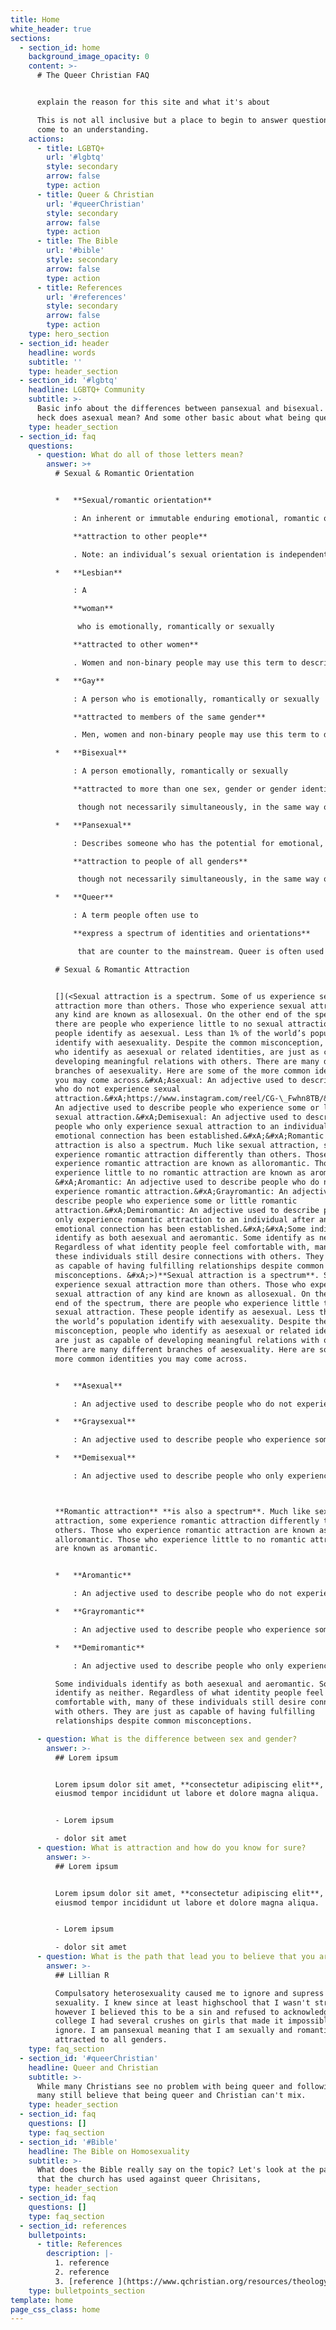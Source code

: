 ```yaml
---
title: Home
white_header: true
sections:
  - section_id: home
    background_image_opacity: 0
    content: >-
      # The Queer Christian FAQ


      explain the reason for this site and what it's about

      This is not all inclusive but a place to begin to answer questions and
      come to an understanding.
    actions:
      - title: LGBTQ+
        url: '#lgbtq'
        style: secondary
        arrow: false
        type: action
      - title: Queer & Christian
        url: '#queerChristian'
        style: secondary
        arrow: false
        type: action
      - title: The Bible
        url: '#bible'
        style: secondary
        arrow: false
        type: action
      - title: References
        url: '#references'
        style: secondary
        arrow: false
        type: action
    type: hero_section
  - section_id: header
    headline: words
    subtitle: ''
    type: header_section
  - section_id: '#lgbtq'
    headline: LGBTQ+ Community
    subtitle: >-
      Basic info about the differences between pansexual and bisexual. What the
      heck does asexual mean? And some other basic about what being queer means.
    type: header_section
  - section_id: faq
    questions:
      - question: What do all of those letters mean?
        answer: >+
          # Sexual & Romantic Orientation


          *   **Sexual/romantic orientation**

              : An inherent or immutable enduring emotional, romantic or sexual 

              **attraction to other people**

              . Note: an individual’s sexual orientation is independent of their gender identity.

          *   **Lesbian**

              : A 

              **woman**

               who is emotionally, romantically or sexually 

              **attracted to other women**

              . Women and non-binary people may use this term to describe themselves.

          *   **Gay**

              : A person who is emotionally, romantically or sexually 

              **attracted to members of the same gender**

              . Men, women and non-binary people may use this term to describe themselves.

          *   **Bisexual**

              : A person emotionally, romantically or sexually 

              **attracted to more than one sex, gender or gender identity**

               though not necessarily simultaneously, in the same way or to the same degree. People may experience this attraction in differing ways and degrees over their lifetime. Bisexual people need not have had specific sexual experiences to be bisexual; in fact, they need not have had any sexual experience at all to identify as bisexual. Sometimes used interchangeably with pansexual.

          *   **Pansexual**

              : Describes someone who has the potential for emotional, romantic or sexual 

              **attraction to people of all genders**

               though not necessarily simultaneously, in the same way or to the same degree. People may experience this attraction in differing ways and degrees over their lifetime. Pansexual people need not have had specific sexual experiences to be pansexual; in fact, they need not have had any sexual experience at all to identify as pansexual. Sometimes used interchangeably with bisexual.

          *   **Queer**

              : A term people often use to 

              **express a spectrum of identities and orientations**

               that are counter to the mainstream. Queer is often used as a catch-all to include many people, including those who do not identify as exclusively straight and/or folks who have non-binary or genderexpansive identities. This term was previously used as a slur, but has been reclaimed by many parts of the LGBTQ movement.

          # Sexual & Romantic Attraction


          [](<Sexual attraction is a spectrum. Some of us experience sexual
          attraction more than others. Those who experience sexual attraction of
          any kind are known as allosexual. On the other end of the spectrum,
          there are people who experience little to no sexual attraction. These
          people identify as aesexual. Less than 1% of the world’s population
          identify with aesexuality. Despite the common misconception, people
          who identify as aesexual or related identities, are just as capable of
          developing meaningful relations with others. There are many different
          branches of aesexuality. Here are some of the more common identities
          you may come across.&#xA;Asexual: An adjective used to describe people
          who do not experience sexual
          attraction.&#xA;https://www.instagram.com/reel/CG-\_Fwhn8TB/&#xA;&#xA;&#xA;Graysexual:
          An adjective used to describe people who experience some or little
          sexual attraction.&#xA;Demisexual: An adjective used to describe
          people who only experience sexual attraction to an individual after an
          emotional connection has been established.&#xA;&#xA;Romantic
          attraction is also a spectrum. Much like sexual attraction, some
          experience romantic attraction differently than others. Those who
          experience romantic attraction are known as alloromantic. Those who
          experience little to no romantic attraction are known as aromantic.
          &#xA;Aromantic: An adjective used to describe people who do not
          experience romantic attraction.&#xA;Grayromantic: An adjective used to
          describe people who experience some or little romantic
          attraction.&#xA;Demiromantic: An adjective used to describe people who
          only experience romantic attraction to an individual after an
          emotional connection has been established.&#xA;&#xA;Some individuals
          identify as both aesexual and aeromantic. Some identify as neither.
          Regardless of what identity people feel comfortable with, many of
          these individuals still desire connections with others. They are just
          as capable of having fulfilling relationships despite common
          misconceptions. &#xA;>)**Sexual attraction is a spectrum**. Some of us
          experience sexual attraction more than others. Those who experience
          sexual attraction of any kind are known as allosexual. On the other
          end of the spectrum, there are people who experience little to no
          sexual attraction. These people identify as aesexual. Less than 1% of
          the world’s population identify with aesexuality. Despite the common
          misconception, people who identify as aesexual or related identities,
          are just as capable of developing meaningful relations with others.
          There are many different branches of aesexuality. Here are some of the
          more common identities you may come across.


          *   **Asexual**

              : An adjective used to describe people who do not experience sexual attraction.

          *   **Graysexual**

              : An adjective used to describe people who experience some or little sexual attraction.

          *   **Demisexual**

              : An adjective used to describe people who only experience sexual attraction to an individual after an emotional connection has been established.



          **Romantic attraction** **is also a spectrum**. Much like sexual
          attraction, some experience romantic attraction differently than
          others. Those who experience romantic attraction are known as
          alloromantic. Those who experience little to no romantic attraction
          are known as aromantic. 


          *   **Aromantic**

              : An adjective used to describe people who do not experience romantic attraction.

          *   **Grayromantic**

              : An adjective used to describe people who experience some or little romantic attraction.

          *   **Demiromantic**

              : An adjective used to describe people who only experience romantic attraction to an individual after an emotional connection has been established.

          Some individuals identify as both aesexual and aeromantic. Some
          identify as neither. Regardless of what identity people feel
          comfortable with, many of these individuals still desire connections
          with others. They are just as capable of having fulfilling
          relationships despite common misconceptions. 

      - question: What is the difference between sex and gender?
        answer: >-
          ## Lorem ipsum


          Lorem ipsum dolor sit amet, **consectetur adipiscing elit**, sed do
          eiusmod tempor incididunt ut labore et dolore magna aliqua.


          - Lorem ipsum

          - dolor sit amet
      - question: What is attraction and how do you know for sure?
        answer: >-
          ## Lorem ipsum


          Lorem ipsum dolor sit amet, **consectetur adipiscing elit**, sed do
          eiusmod tempor incididunt ut labore et dolore magna aliqua.


          - Lorem ipsum

          - dolor sit amet
      - question: What is the path that lead you to believe that you are queer?
        answer: >-
          ## Lillian R

          Compulsatory heterosexuality caused me to ignore and supress my
          sexuality. I knew since at least highschool that I wasn't straight,
          however I believed this to be a sin and refused to acknowledge it. In
          college I had several crushes on girls that made it impossible to
          ignore. I am pansexual meaning that I am sexually and romantically
          attracted to all genders.
    type: faq_section
  - section_id: '#queerChristian'
    headline: Queer and Christian
    subtitle: >-
      While many Christians see no problem with being queer and following God,
      many still believe that being queer and Christian can't mix.
    type: header_section
  - section_id: faq
    questions: []
    type: faq_section
  - section_id: '#Bible'
    headline: The Bible on Homosexuality
    subtitle: >-
      What does the Bible really say on the topic? Let's look at the passages
      that the church has used against queer Chrisitans,
    type: header_section
  - section_id: faq
    questions: []
    type: faq_section
  - section_id: references
    bulletpoints:
      - title: References
        description: |-
          1. reference 
          2. reference 
          3. [reference ](https://www.qchristian.org/resources/theology)
    type: bulletpoints_section
template: home
page_css_class: home
---
```

